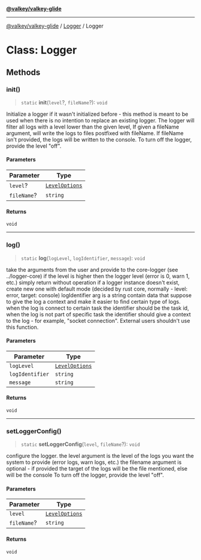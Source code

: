 [**@valkey/valkey-glide**](../../README.md)

***

[@valkey/valkey-glide](../../modules.md) / [Logger](../README.md) / Logger

# Class: Logger

## Methods

### init()

> `static` **init**(`level`?, `fileName`?): `void`

Initialize a logger if it wasn't initialized before - this method is meant to be used when there is no intention to replace an existing logger.
The logger will filter all logs with a level lower than the given level,
If given a fileName argument, will write the logs to files postfixed with fileName. If fileName isn't provided, the logs will be written to the console.
To turn off the logger, provide the level "off".

#### Parameters

| Parameter | Type |
| ------ | ------ |
| `level`? | [`LevelOptions`](../type-aliases/LevelOptions.md) |
| `fileName`? | `string` |

#### Returns

`void`

***

### log()

> `static` **log**(`logLevel`, `logIdentifier`, `message`): `void`

take the arguments from the user and provide to the core-logger (see ../logger-core)
if the level is higher then the logger level (error is 0, warn 1, etc.) simply return without operation
if a logger instance doesn't exist, create new one with default mode (decided by rust core, normally - level: error, target: console)
logIdentifier arg is a string contain data that suppose to give the log a context and make it easier to find certain type of logs.
when the log is connect to certain task the identifier should be the task id, when the log is not part of specific task the identifier should give a context to the log - for example, "socket connection".
External users shouldn't use this function.

#### Parameters

| Parameter | Type |
| ------ | ------ |
| `logLevel` | [`LevelOptions`](../type-aliases/LevelOptions.md) |
| `logIdentifier` | `string` |
| `message` | `string` |

#### Returns

`void`

***

### setLoggerConfig()

> `static` **setLoggerConfig**(`level`, `fileName`?): `void`

configure the logger.
the level argument is the level of the logs you want the system to provide (error logs, warn logs, etc.)
the filename argument is optional - if provided the target of the logs will be the file mentioned, else will be the console
To turn off the logger, provide the level "off".

#### Parameters

| Parameter | Type |
| ------ | ------ |
| `level` | [`LevelOptions`](../type-aliases/LevelOptions.md) |
| `fileName`? | `string` |

#### Returns

`void`
